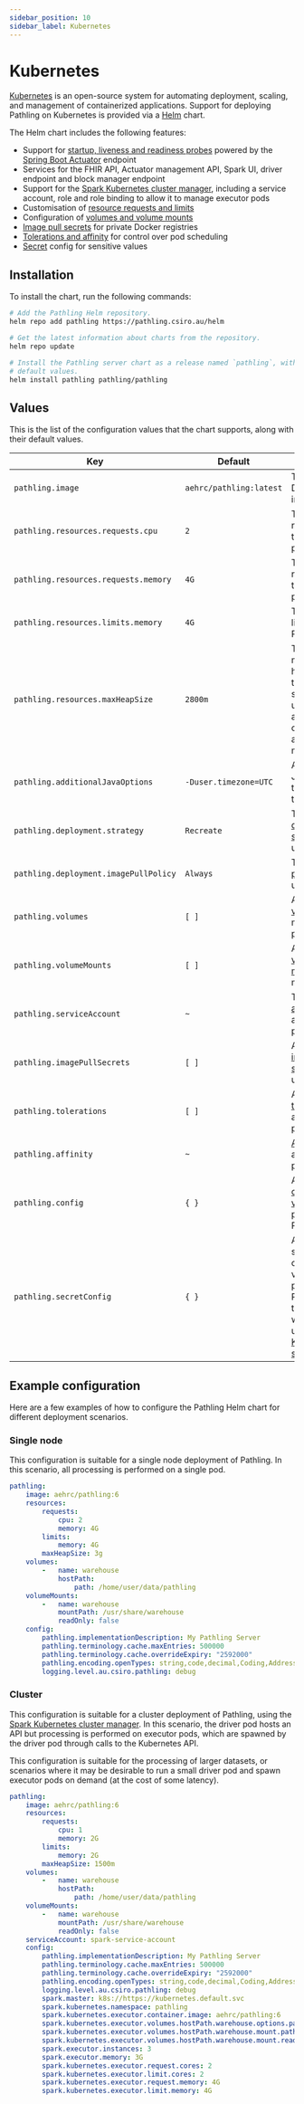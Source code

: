```yaml
---
sidebar_position: 10
sidebar_label: Kubernetes
---
```


# Kubernetes

[Kubernetes](https://kubernetes.io/) is an open-source system for automating
deployment, scaling, and management of containerized applications. Support for
deploying Pathling on Kubernetes is provided via a [Helm](https://helm.sh/)
chart.

The Helm chart includes the following features:

- Support
  for [startup, liveness and readiness probes](https://kubernetes.io/docs/tasks/configure-pod-container/configure-liveness-readiness-startup-probes/)
  powered by
  the [Spring Boot Actuator](https://docs.spring.io/spring-boot/docs/current/reference/html/actuator.html)
  endpoint
- Services for the FHIR API, Actuator management API, Spark UI, driver endpoint
  and block manager endpoint
- Support for
  the [Spark Kubernetes cluster manager](https://spark.apache.org/docs/latest/running-on-kubernetes.html),
  including a service account, role and role binding to allow it to manage
  executor pods
- Customisation of [resource requests and limits](https://kubernetes.io/docs/concepts/configuration/manage-resources-containers/)
- Configuration of [volumes and volume mounts](https://kubernetes.io/docs/concepts/storage/volumes/)
- [Image pull secrets](https://kubernetes.io/docs/tasks/configure-pod-container/pull-image-private-registry/)
  for private Docker registries
- [Tolerations and affinity](https://kubernetes.io/docs/concepts/scheduling-eviction/assign-pod-node/)
  for control over pod scheduling
- [Secret](https://kubernetes.io/docs/concepts/configuration/secret/) config
  for sensitive values

## Installation

To install the chart, run the following commands:

```bash
# Add the Pathling Helm repository.
helm repo add pathling https://pathling.csiro.au/helm

# Get the latest information about charts from the repository.
helm repo update

# Install the Pathling server chart as a release named `pathling`, with the 
# default values.
helm install pathling pathling/pathling
```

## Values

This is the list of the configuration values that the chart supports, along with
their default values.

| Key                                   | Default                 | Description                                                                                                                                                                 |
|---------------------------------------|-------------------------|-----------------------------------------------------------------------------------------------------------------------------------------------------------------------------|
| `pathling.image`                      | `aehrc/pathling:latest` | The Pathling Docker image to use                                                                                                                                            |
| `pathling.resources.requests.cpu`     | `2`                     | The CPU request for the Pathling pod                                                                                                                                        |
| `pathling.resources.requests.memory`  | `4G`                    | The memory request for the Pathling pod                                                                                                                                     |
| `pathling.resources.limits.memory`    | `4G`                    | The memory limit for the Pathling pod                                                                                                                                       |
| `pathling.resources.maxHeapSize`      | `2800m`                 | The maximum heap size for the JVM, should usually be about 75% of the available memory                                                                                      |
| `pathling.additionalJavaOptions`      | `-Duser.timezone=UTC`   | Additional Java options to pass to the JVM                                                                                                                                  |
| `pathling.deployment.strategy`        | `Recreate`              | The [deployment strategy](https://kubernetes.io/docs/concepts/workloads/controllers/deployment/#strategy) to use                                                            |
| `pathling.deployment.imagePullPolicy` | `Always`                | The [image pull policy](https://kubernetes.io/docs/concepts/containers/images/#updating-images) to use                                                                      |
| `pathling.volumes`                    | `[ ]`                   | A list of [volumes](https://kubernetes.io/docs/concepts/storage/volumes/) to mount in the pod                                                                               |
| `pathling.volumeMounts`               | `[ ]`                   | A list of [volume mounts](https://kubernetes.io/docs/concepts/storage/volumes/#using-volumes) to mount                                                                      |
| `pathling.serviceAccount`             | `~`                     | The [service account](https://kubernetes.io/docs/tasks/configure-pod-container/configure-service-account/) to assign to the pod                                             
| `pathling.imagePullSecrets`           | `[ ]`                   | A list of [image pull secrets](https://kubernetes.io/docs/tasks/configure-pod-container/pull-image-private-registry/) to use                                                |
| `pathling.tolerations`                | `[ ]`                   | A list of [tolerations](https://kubernetes.io/docs/concepts/scheduling-eviction/taint-and-toleration/) to apply to the pod                                                  |
| `pathling.affinity`                   | `~`                     | [Affinity](https://kubernetes.io/docs/concepts/scheduling-eviction/assign-pod-node/#affinity-and-anti-affinity) to apply to the pod                                         |
| `pathling.config`                     | `{ }`                   | A map of [configuration values](/server/configuration) to pass to Pathling                                                                                                  |
| `pathling.secretConfig`               | `{ }`                   | A map of secret configuration values to pass to Pathling, these values will be stored using [Kubernetes secrets](https://kubernetes.io/docs/concepts/configuration/secret/) |

## Example configuration

Here are a few examples of how to configure the Pathling Helm chart for
different deployment scenarios.

### Single node

This configuration is suitable for a single node deployment of Pathling. In this
scenario, all processing is performed on a single pod.

```yml
pathling:
    image: aehrc/pathling:6
    resources:
        requests:
            cpu: 2
            memory: 4G
        limits:
            memory: 4G
        maxHeapSize: 3g
    volumes:
        -   name: warehouse
            hostPath:
                path: /home/user/data/pathling
    volumeMounts:
        -   name: warehouse
            mountPath: /usr/share/warehouse
            readOnly: false
    config:
        pathling.implementationDescription: My Pathling Server
        pathling.terminology.cache.maxEntries: 500000
        pathling.terminology.cache.overrideExpiry: "2592000"
        pathling.encoding.openTypes: string,code,decimal,Coding,Address
        logging.level.au.csiro.pathling: debug
```

### Cluster

This configuration is suitable for a cluster deployment of Pathling, using the
[Spark Kubernetes cluster manager](https://spark.apache.org/docs/latest/running-on-kubernetes.html).
In this scenario, the driver pod hosts an API but processing is performed on
executor pods, which are spawned by the driver pod through calls to the
Kubernetes API.

This configuration is suitable for the processing of larger datasets, or
scenarios where it may be desirable to run a small driver pod and spawn executor
pods on demand (at the cost of some latency).

```yml
pathling:
    image: aehrc/pathling:6
    resources:
        requests:
            cpu: 1
            memory: 2G
        limits:
            memory: 2G
        maxHeapSize: 1500m
    volumes:
        -   name: warehouse
            hostPath:
                path: /home/user/data/pathling
    volumeMounts:
        -   name: warehouse
            mountPath: /usr/share/warehouse
            readOnly: false
    serviceAccount: spark-service-account
    config:
        pathling.implementationDescription: My Pathling Server
        pathling.terminology.cache.maxEntries: 500000
        pathling.terminology.cache.overrideExpiry: "2592000"
        pathling.encoding.openTypes: string,code,decimal,Coding,Address
        logging.level.au.csiro.pathling: debug
        spark.master: k8s://https://kubernetes.default.svc
        spark.kubernetes.namespace: pathling
        spark.kubernetes.executor.container.image: aehrc/pathling:6
        spark.kubernetes.executor.volumes.hostPath.warehouse.options.path: /home/user/data/pathling
        spark.kubernetes.executor.volumes.hostPath.warehouse.mount.path: /usr/share/warehouse
        spark.kubernetes.executor.volumes.hostPath.warehouse.mount.readOnly: false
        spark.executor.instances: 3
        spark.executor.memory: 3G
        spark.kubernetes.executor.request.cores: 2
        spark.kubernetes.executor.limit.cores: 2
        spark.kubernetes.executor.request.memory: 4G
        spark.kubernetes.executor.limit.memory: 4G
```
